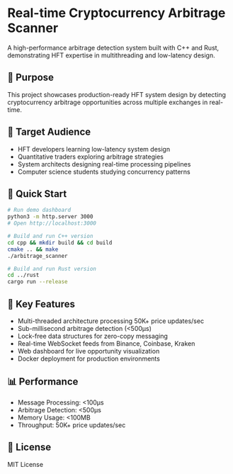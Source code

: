 # Real-time Cryptocurrency Arbitrage Scanner

A high-performance arbitrage detection system built with C++ and Rust, demonstrating HFT expertise in multithreading and low-latency design.

## 🎯 Purpose

This project showcases production-ready HFT system design by detecting cryptocurrency arbitrage opportunities across multiple exchanges in real-time.

## 👥 Target Audience

- HFT developers learning low-latency system design
- Quantitative traders exploring arbitrage strategies
- System architects designing real-time processing pipelines
- Computer science students studying concurrency patterns

## 🚀 Quick Start

```bash
# Run demo dashboard
python3 -m http.server 3000
# Open http://localhost:3000

# Build and run C++ version
cd cpp && mkdir build && cd build
cmake .. && make
./arbitrage_scanner

# Build and run Rust version
cd ../rust
cargo run --release
```

## 🔧 Key Features

- Multi-threaded architecture processing 50K+ price updates/sec
- Sub-millisecond arbitrage detection (<500μs)
- Lock-free data structures for zero-copy messaging
- Real-time WebSocket feeds from Binance, Coinbase, Kraken
- Web dashboard for live opportunity visualization
- Docker deployment for production environments

## 📊 Performance

- Message Processing: <100μs
- Arbitrage Detection: <500μs
- Memory Usage: <100MB
- Throughput: 50K+ price updates/sec

## 📄 License

MIT License
